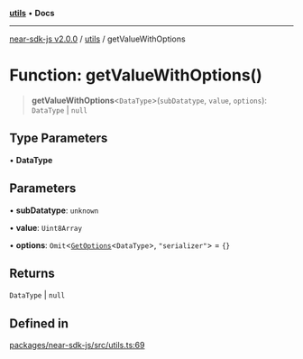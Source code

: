[**utils**](../README.md) • **Docs**

***

[near-sdk-js v2.0.0](../../packages.md) / [utils](../README.md) / getValueWithOptions

# Function: getValueWithOptions()

> **getValueWithOptions**\<`DataType`\>(`subDatatype`, `value`, `options`): `DataType` \| `null`

## Type Parameters

• **DataType**

## Parameters

• **subDatatype**: `unknown`

• **value**: `Uint8Array`

• **options**: `Omit`\<[`GetOptions`](../../types/collections/interfaces/GetOptions.md)\<`DataType`\>, `"serializer"`\> = `{}`

## Returns

`DataType` \| `null`

## Defined in

[packages/near-sdk-js/src/utils.ts:69](https://github.com/dim-daskalov/near-sdk-js/blob/d666013bbb17e79dbf6b4425d4bac78f40b0804c/packages/near-sdk-js/src/utils.ts#L69)
